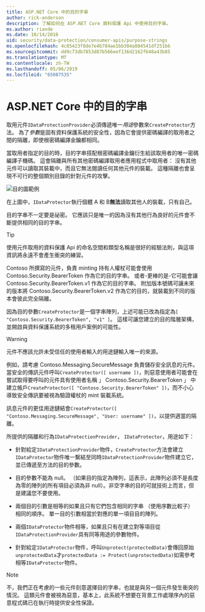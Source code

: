 ```yaml
---
title: ASP.NET Core 中的目的字串
author: rick-anderson
description: 了解如何在 ASP.NET Core 資料保護 Api 中使用目的字串。
ms.author: riande
ms.date: 10/14/2016
uid: security/data-protection/consumer-apis/purpose-strings
ms.openlocfilehash: 4c85423f8de7e4b784ae1bb304a884541df251b6
ms.sourcegitcommit: dd9c73db7853d87b566eef136d2162f648a43b85
ms.translationtype: MT
ms.contentlocale: zh-TW
ms.lasthandoff: 05/06/2019
ms.locfileid: "65087535"
---
```

# <a name="purpose-strings-in-aspnet-core"></a>ASP.NET Core 中的目的字串

<a name="data-protection-consumer-apis-purposes"></a>

取用元件`IDataProtectionProvider`必須傳遞唯一*用途*參數來`CreateProtector`方法。 為了*參數*是固有資料保護系統的安全性，因為它會提供密碼編譯的取用者之間的隔離，即使根密碼編譯金鑰都相同。

當取用者指定的目的時，目的字串搭配根密碼編譯金鑰衍生給該取用者的唯一密碼編譯子機碼。 這會隔離與所有其他密碼編譯取用者應用程式中取用者： 沒有其他元件可以讀取其裝載中，而且它無法閱讀任何其他元件的裝載。 這種隔離也會呈現不可行的整個類別目錄的針對元件的攻擊。

![目的圖範例](purpose-strings/_static/purposes.png)

在上圖中，`IDataProtector`執行個體 A 和 B**無法**讀取其他人的裝載，只有自己。

目的字串不一定要是祕密。 它應該只是唯一的因為沒有其他行為良好的元件會不斷提供相同的目的字串。

>[!TIP]
> 使用元件取用的資料保護 Api 的命名空間和類型名稱是很好的經驗法則，與這項資訊將永遠不會產生衝突的練習。
>
>Contoso 所撰寫的元件，負責 minting 持有人權杖可能會使用 Contoso.Security.BearerToken 作為它的目的字串。 或者-更棒的是-它可能會讓 Contoso.Security.BearerToken.v1 作為它的目的字串。 附加版本號碼可讓未來的版本將 Contoso.Security.BearerToken.v2 作為它的目的，就裝載到不同的版本會彼此完全隔離。

因為目的參數`CreateProtector`是一個字串陣列，上述可能已改為指定為`[ "Contoso.Security.BearerToken", "v1" ]`。 這樣可讓您建立的目的階層架構，並開啟與資料保護系統的多租用戶案例的可能性。

<a name="data-protection-contoso-purpose"></a>

>[!WARNING]
> 元件不應該允許未受信任的使用者輸入的用途鏈輸入唯一的來源。
>
>例如，請考慮 Contoso.Messaging.SecureMessage 負責儲存安全訊息的元件。 當安全的傳訊元件呼叫`CreateProtector([ username ])`，則惡意使用者可能會在嘗試取得要呼叫的元件具有使用者名稱 」 Contoso.Security.BearerToken 」 中建立帳戶`CreateProtector([ "Contoso.Security.BearerToken" ])`，而不小心導致安全傳訊要被視為驗證權杖的 mint 裝載系統。
>
>訊息元件的更佳用途鏈結會`CreateProtector([ "Contoso.Messaging.SecureMessage", "User: username" ])`，以提供適當的隔離。

所提供的隔離和行為`IDataProtectionProvider`， `IDataProtector`，用途如下：

* 針對給定`IDataProtectionProvider`物件，`CreateProtector`方法會建立`IDataProtector`物件唯一繫結至同時`IDataProtectionProvider`物件建立它，並已傳遞至方法的目的參數。

* 目的參數不能為 null。 （如果目的指定為陣列，這表示，此陣列必須不是長度為零的陣列的所有項目必須為非 null）。非空字串的目的可就技術上而言，但是建議您不要使用。

* 兩個目的引數是相等的如果且只有它們包含相同的字串 （使用序數比較子） 相同的順序。 單一目的引數相當於對應的單一項目目的陣列。

* 兩個`IDataProtector`物件相等，如果且只有在建立對等項目從`IDataProtectionProvider`具有同等用途的參數物件。

* 針對給定`IDataProtector`物件，呼叫`Unprotect(protectedData)`會傳回原始`unprotectedData`才`protectedData := Protect(unprotectedData)`如需參考相等`IDataProtector`物件。

> [!NOTE]
> 不，我們正在考慮的一些元件刻意選擇目的字串，也就是與另一個元件發生衝突的情況。 這類元件會被視為惡意，基本上，此系統不想要在背景工作處理序內的惡意程式碼已在執行時提供安全性保證。
